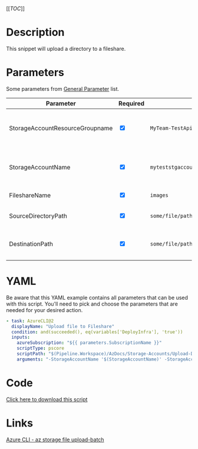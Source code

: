[[_TOC_]]

# Description

This snippet will upload a directory to a fileshare.

# Parameters

Some parameters from [General Parameter](/Azure/AzDocs-v1/Scripts) list.

| Parameter                       | Required                        | Example Value                                | Description                                            |
| ------------------------------- | ------------------------------- | -------------------------------------------- | ------------------------------------------------------ |
| StorageAccountResourceGroupname | <input type="checkbox" checked> | `MyTeam-TestApi-$(Release.EnvironmentName)`  | The resourcegroup where the storageaccount resides in. |
| StorageAccountName              | <input type="checkbox" checked> | `myteststgaccount$(Release.EnvironmentName)` | The name of the storageaccount which will be used      |
| FileshareName                   | <input type="checkbox" checked> | `images`                                     | The name of the fileshare                              |
| SourceDirectoryPath                  | <input type="checkbox" checked> | `some/file/path`                             | The path of the local directory to upload.                    |
| DestinationPath                 | <input type="checkbox" checked> | `some/file/path`                     | The path on the fileshare to upload the directory to.                        |

# YAML

Be aware that this YAML example contains all parameters that can be used with this script. You'll need to pick and choose the parameters that are needed for your desired action.

```yaml
- task: AzureCLI@2
  displayName: "Upload file to Fileshare"
  condition: and(succeeded(), eq(variables['DeployInfra'], 'true'))
  inputs:
    azureSubscription: "${{ parameters.SubscriptionName }}"
    scriptType: pscore
    scriptPath: "$(Pipeline.Workspace)/AzDocs/Storage-Accounts/Upload-Directory-To-Fileshare.ps1"
    arguments: "-StorageAccountName '$(StorageAccountName)' -StorageAccountResourceGroupname '$(StorageAccountResourceGroupname)' -FileshareName '$(FileshareName)' -SourceDirectoryPath '$(SourceDirectoryPath)' -DestinationPath '$(DestinationPath)'"
```

# Code

[Click here to download this script](../../../../src/Storage-Accounts/Upload-file-to-file-share.ps1)

# Links

[Azure CLI - az storage file upload-batch](https://learn.microsoft.com/en-us/cli/azure/storage/file?view=azure-cli-latest#az-storage-file-upload-batch)
